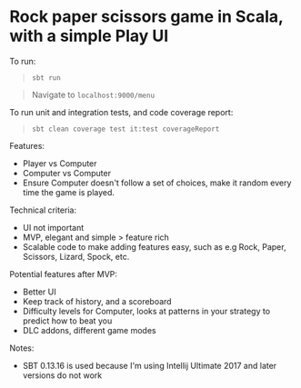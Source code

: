 # Rock paper scissors game in Scala, with a simple Play UI

To run:

> `sbt run`

> Navigate to `localhost:9000/menu`


To run unit and integration tests, and code coverage report:

> `sbt clean coverage test it:test coverageReport`

Features:

- Player vs Computer
- Computer vs Computer
- Ensure Computer doesn't follow a set of choices, make it random every time the game is played.

Technical criteria:

- UI not important
- MVP, elegant and simple > feature rich
- Scalable code to make adding features easy, such as e.g Rock, Paper, Scissors, Lizard, Spock, etc.

Potential features after MVP:

- Better UI
- Keep track of history, and a scoreboard
- Difficulty levels for Computer, looks at patterns in your strategy to predict how to beat you
- DLC addons, different game modes

Notes:

- SBT 0.13.16 is used because I'm using Intellij Ultimate 2017 and later versions do not work